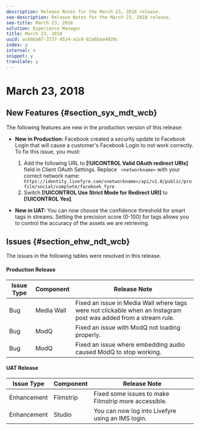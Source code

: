 ```yaml
---
description: Release Notes for the March 23, 2018 release.
seo-description: Release Notes for the March 23, 2018 release.
seo-title: March 23, 2018
solution: Experience Manager
title: March 23, 2018
uuid: ac68da87-3737-4524-a1c0-81a6baa4920c
index: y
internal: n
snippet: y
translate: y
---
```


# March 23, 2018


## New Features {#section_syx_mdt_wcb}

The following features are new in the production version of this release:

* **New in Production:** Facebook created a security update to Facebook Login that will cause a customer's Facebook Login to not work correctly. To fix this issue, you must:

    1. Add the following URL to **[!UICONTROL  Valid OAuth redirect URIs]** field in Client OAuth Settings. Replace ` <networkname>` with your correct network name:
       ` https://identity.livefyre.com/<networkname>/api/v1.0/public/profile/social/complete/facebook_fyre`
    1. Switch **[!UICONTROL  Use Strict Mode for Redirect URI]** to **[!UICONTROL  Yes]**.

* **New in UAT:** You can now choose the confidence threshold for smart tags in streams. Setting the precision score (0-100) for tags allows you to control the accuracy of the assets we are retrieving.


## Issues {#section_ehw_ndt_wcb}

The issues in the following tables were resolved in this release.

#### Production Release
|  **Issue Type** | **Component** | **Release Note** |
|---|---|---|
|  Bug  | Media Wall  | Fixed an issue in Media Wall where tags were not clickable when an Instagram post was added from a stream rule.  |
|  Bug  | ModQ  | Fixed an issue with ModQ not loading properly.  |
|  Bug  | ModQ  | Fixed an issue where embedding audio caused ModQ to stop working.  |


<a id="section_csm_hmk_mdb"></a>


#### UAT Release
|  **Issue Type** | **Component** | **Release Note** |
|---|---|---|
|  Enhancement  | Filmstrip  | Fixed some issues to make Filmstrip more accessible.  |
|  Enhancement  | Studio  | You can now log into Livefyre using an IMS login.  |

